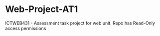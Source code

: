 # Web-Project-AT1
ICTWEB431 - Assessment task project for web unit.
Repo has Read-Only access permissions
